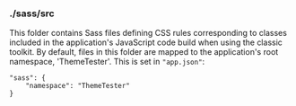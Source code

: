 ### ./sass/src

This folder contains Sass files defining CSS rules corresponding to classes
included in the application's JavaScript code build when using the classic toolkit.
By default, files in this folder are mapped to the application's root namespace, 'ThemeTester'.
This is set in `"app.json"`:

    "sass": {
        "namespace": "ThemeTester"
    }